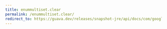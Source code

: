 ```yaml
---
title: enummultiset.clear
permalink: /enummultiset.clear/
redirect_to: https://guava.dev/releases/snapshot-jre/api/docs/com/google/common/collect/EnumMultiset.html#clear--
---
```

